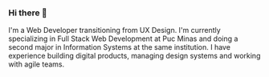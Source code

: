 ### Hi there 👋

I'm a Web Developer transitioning from UX Design. I'm currently specializing in Full Stack Web Development at Puc Minas and doing a second major in Information Systems at the same institution.
I have experience building digital products, managing design systems and working with agile teams.
 
